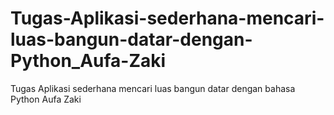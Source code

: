 # Tugas-Aplikasi-sederhana-mencari-luas-bangun-datar-dengan-Python_Aufa-Zaki
Tugas Aplikasi sederhana mencari luas bangun datar dengan bahasa Python Aufa Zaki
